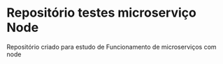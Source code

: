# Repositório testes microserviço Node
Repositório criado para estudo de Funcionamento de microserviços com node
